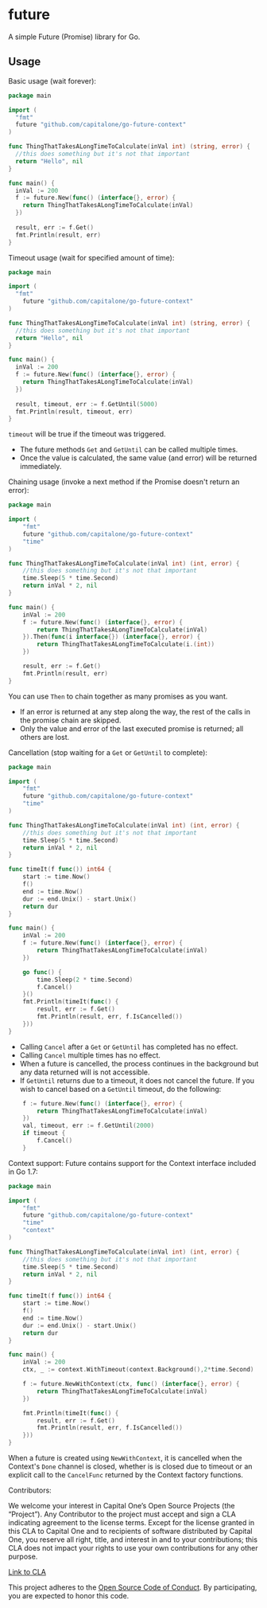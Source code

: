 # future

A simple Future (Promise) library for Go.

Usage
-----

Basic usage (wait forever):
```go
package main

import (
  "fmt"
  future "github.com/capitalone/go-future-context"
)

func ThingThatTakesALongTimeToCalculate(inVal int) (string, error) {
  //this does something but it's not that important
  return "Hello", nil
}

func main() {
  inVal := 200
  f := future.New(func() (interface{}, error) {
    return ThingThatTakesALongTimeToCalculate(inVal)
  })
  
  result, err := f.Get()
  fmt.Println(result, err)
}
```

Timeout usage (wait for specified amount of time):
```go
package main

import (
  "fmt"
	future "github.com/capitalone/go-future-context"
)

func ThingThatTakesALongTimeToCalculate(inVal int) (string, error) {
  //this does something but it's not that important
  return "Hello", nil
}

func main() {
  inVal := 200
  f := future.New(func() (interface{}, error) {
    return ThingThatTakesALongTimeToCalculate(inVal)
  })
  
  result, timeout, err := f.GetUntil(5000)
  fmt.Println(result, timeout, err)
}
```

`timeout` will be true if the timeout was triggered. 

- The future methods `Get` and `GetUntil` can be called multiple times. 
- Once the value is calculated, the same value (and error) will be returned immediately.

Chaining usage (invoke a next method if the Promise doesn't return an error):
```go
package main

import (
	"fmt"
	future "github.com/capitalone/go-future-context"
	"time"
)

func ThingThatTakesALongTimeToCalculate(inVal int) (int, error) {
	//this does something but it's not that important
	time.Sleep(5 * time.Second)
	return inVal * 2, nil
}

func main() {
	inVal := 200
	f := future.New(func() (interface{}, error) {
		return ThingThatTakesALongTimeToCalculate(inVal)
	}).Then(func(i interface{}) (interface{}, error) {
		return ThingThatTakesALongTimeToCalculate(i.(int))
	})

    result, err := f.Get()
    fmt.Println(result, err)
}
```

You can use `Then` to chain together as many promises as you want.

- If an error is returned at any step along the way, the rest of the calls in the promise chain are skipped.
- Only the value and error of the last executed promise is returned; all others are lost.

Cancellation (stop waiting for a `Get` or `GetUntil` to complete):
```go
package main

import (
	"fmt"
	future "github.com/capitalone/go-future-context"
	"time"
)

func ThingThatTakesALongTimeToCalculate(inVal int) (int, error) {
	//this does something but it's not that important
	time.Sleep(5 * time.Second)
	return inVal * 2, nil
}

func timeIt(f func()) int64 {
	start := time.Now()
	f()
	end := time.Now()
	dur := end.Unix() - start.Unix()
	return dur
}

func main() {
	inVal := 200
	f := future.New(func() (interface{}, error) {
		return ThingThatTakesALongTimeToCalculate(inVal)
	})

	go func() {
		time.Sleep(2 * time.Second)
		f.Cancel()
	}()
	fmt.Println(timeIt(func() {
		result, err := f.Get()
		fmt.Println(result, err, f.IsCancelled())
	}))
}
```

- Calling `Cancel` after a `Get` or `GetUntil` has completed has no effect.
- Calling `Cancel` multiple times has no effect.
- When a future is cancelled, the process continues in the background but any data returned will is not accessible.
- If `GetUntil` returns due to a timeout, it does not cancel the future. If you wish to cancel based on a `GetUntil` 
timeout, do the following: 
```go
	f := future.New(func() (interface{}, error) {
		return ThingThatTakesALongTimeToCalculate(inVal)
	})
    val, timeout, err := f.GetUntil(2000)
    if timeout {
        f.Cancel()
    }
```

Context support:
Future contains support for the Context interface included in Go 1.7:
```go
package main

import (
	"fmt"
	future "github.com/capitalone/go-future-context"
	"time"
	"context"
)

func ThingThatTakesALongTimeToCalculate(inVal int) (int, error) {
	//this does something but it's not that important
	time.Sleep(5 * time.Second)
	return inVal * 2, nil
}

func timeIt(f func()) int64 {
	start := time.Now()
	f()
	end := time.Now()
	dur := end.Unix() - start.Unix()
	return dur
}

func main() {
	inVal := 200
	ctx, _ := context.WithTimeout(context.Background(),2*time.Second)

	f := future.NewWithContext(ctx, func() (interface{}, error) {
		return ThingThatTakesALongTimeToCalculate(inVal)
	})

	fmt.Println(timeIt(func() {
		result, err := f.Get()
		fmt.Println(result, err, f.IsCancelled())
	}))
}
```

When a future is created using `NewWithContext`, it is cancelled when the Context's `Done` channel is closed, 
whether is is closed due to timeout or an explicit call to the `CancelFunc` returned by the Context factory functions.

Contributors:

We welcome your interest in Capital One’s Open Source Projects (the “Project”). Any Contributor to the project must accept and sign a CLA indicating agreement to the license terms. Except for the license granted in this CLA to Capital One and to recipients of software distributed by Capital One, you reserve all right, title, and interest in and to your contributions; this CLA does not impact your rights to use your own contributions for any other purpose.

[Link to CLA](https://docs.google.com/forms/d/e/1FAIpQLSfwtl1s6KmpLhCY6CjiY8nFZshDwf_wrmNYx1ahpsNFXXmHKw/viewform)

This project adheres to the [Open Source Code of Conduct](https://developer.capitalone.com/single/code-of-conduct/). By participating, you are expected to honor this code.
